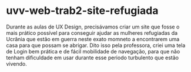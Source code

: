 # uvv-web-trab2-site-refugiada
Durante as aulas de UX Design, precisávamos criar um site que fosse o mais prático possível para  conseguir ajudar as mulheres refugiadas da Ucrânia que estão em guerra neste exato momneto a encontrarem uma casa para  que possam se abrigar. Dito isso pela professora, criei uma tela de Login  bem prática e de fácil mobilidade de navegação, para que não tenham dificuldade em usar durante esse periodo turbulento que estão vivendo.
